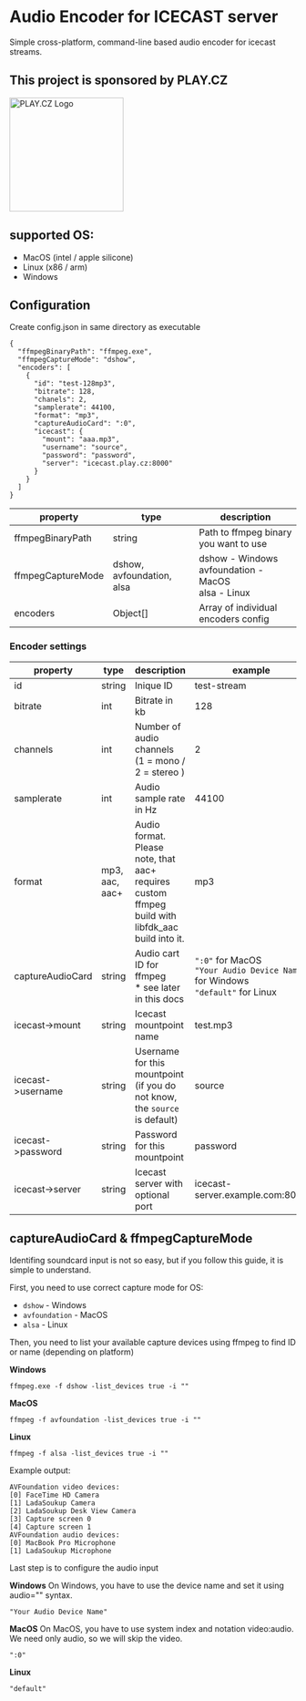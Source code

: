 # Audio Encoder for ICECAST server

Simple cross-platform, command-line based audio encoder for icecast streams.

## This project is sponsored by PLAY.CZ

<img src="https://www.play.cz/wp-content/uploads/2025/04/playcz_logo_hires.png" alt="PLAY.CZ Logo" width="200px">

## supported OS:

- MacOS (intel / apple silicone)
- Linux (x86 / arm)
- Windows

## Configuration

Create config.json in same directory as executable

```
{
  "ffmpegBinaryPath": "ffmpeg.exe",
  "ffmpegCaptureMode": "dshow",
  "encoders": [
    {
      "id": "test-128mp3",
      "bitrate": 128,
      "chanels": 2,
      "samplerate": 44100,
      "format": "mp3",
      "captureAudioCard": ":0",
      "icecast": {
        "mount": "aaa.mp3",
        "username": "source",
        "password": "password",
        "server": "icecast.play.cz:8000"
      }
    }
  ]
}
```

| property          | type                      | description                                                   |
| ----------------- | ------------------------- | ------------------------------------------------------------- |
| ffmpegBinaryPath  | string                    | Path to ffmpeg binary you want to use                         |
| ffmpegCaptureMode | dshow, avfoundation, alsa | dshow - Windows <br/> avfoundation - MacOS <br/> alsa - Linux |
| encoders          | Object[]                  | Array of individual encoders config                           |

### Encoder settings

| property          | type           | description                                                                                      | example                                                                                   |
| ----------------- | -------------- | ------------------------------------------------------------------------------------------------ | ----------------------------------------------------------------------------------------- |
| id                | string         | Inique ID                                                                                        | test-stream                                                                               |
| bitrate           | int            | Bitrate in kb                                                                                    | 128                                                                                       |
| channels          | int            | Number of audio channels (1 = mono / 2 = stereo )                                                | 2                                                                                         |
| samplerate        | int            | Audio sample rate in Hz                                                                          | 44100                                                                                     |
| format            | mp3, aac, aac+ | Audio format. Please note, that aac+ requires custom ffmpeg build with libfdk_aac build into it. | mp3                                                                                       |
| captureAudioCard  | string         | Audio cart ID for ffmpeg <br/> \* see later in this docs                                         | `":0"` for MacOS <br/> `"Your Audio Device Name"` for Windows <br/> `"default"` for Linux |
| icecast->mount    | string         | Icecast mountpoint name                                                                          | test.mp3                                                                                  |
| icecast->username | string         | Username for this mountpoint (if you do not know, the `source` is default)                       | source                                                                                    |
| icecast->password | string         | Password for this mountpoint                                                                     | password                                                                                  |
| icecast->server   | string         | Icecast server with optional port                                                                | icecast-server.example.com:8080                                                           |

## captureAudioCard & ffmpegCaptureMode

Identifing soundcard input is not so easy, but if you follow this guide, it is simple to understand.

First, you need to use correct capture mode for OS:

- `dshow` - Windows
- `avfoundation` - MacOS
- `alsa` - Linux

Then, you need to list your available capture devices using ffmpeg to find ID or name (depending on platform)

**Windows**

```
ffmpeg.exe -f dshow -list_devices true -i ""
```

**MacOS**

```
ffmpeg -f avfoundation -list_devices true -i ""
```

**Linux**

```
ffmpeg -f alsa -list_devices true -i ""
```

Example output:

```
AVFoundation video devices:
[0] FaceTime HD Camera
[1] LadaSoukup Camera
[2] LadaSoukup Desk View Camera
[3] Capture screen 0
[4] Capture screen 1
AVFoundation audio devices:
[0] MacBook Pro Microphone
[1] LadaSoukup Microphone
```

Last step is to configure the audio input

**Windows**
On Windows, you have to use the device name and set it using audio="" syntax.

```
"Your Audio Device Name"
```

**MacOS**
On MacOS, you have to use system index and notation video:audio. We need only audio, so we will skip the video.

```
":0"
```

**Linux**

```
"default"
```
